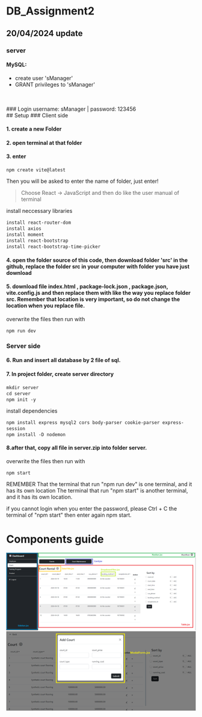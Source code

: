 # DB_Assignment2
## 20/04/2024 update
### server

#### MySQL:
* create user 'sManager'
* GRANT privileges to 'sManager'
<br>

<br>
### Login username: sManager | password: 123456

<br>
## Setup
### Client side

#### 1. create a new Folder
#### 2. open terminal at that folder
#### 3. enter 
```
npm create vite@latest
```
Then you will be asked to enter the name of folder, just enter!
> Choose React -> JavaScript
and then do like the user manual of terminal

install neccessary libraries
```
install react-router-dom
install axios
install moment
install react-bootstrap
install react-bootstrap-time-picker
```
#### 4. open the folder source of this code, then download folder 'src' in the github, replace the folder src in your computer with folder you have just download
#### 5. download file index.html , package-lock.json , package.json, vite.config.js and then replace them with like the way you replace folder src. Remember that location is very important, so do not change the location when you replace file.

overwrite the files then run with
```
npm run dev
```

### Server side

#### 6. Run and insert all database by 2 file of sql.
#### 7. In project folder, create server directory
```
mkdir server
cd server
npm init -y
```
install dependencies
```
npm install express mysql2 cors body-parser cookie-parser express-session
npm install -D nodemon
```
#### 8.after that, copy all file in server.zip into folder server. 

overwrite the files then run with 
```
npm start
```

REMEMBER That the terminal that run "npm run dev" is one terminal, and it has its own location
         The terminal that run "npm start" is another terminal, and it has its own location.

if you cannot login when you enter the password, please Ctrl + C the terminal of "npm start" then enter again npm start.

# Components guide
![Normal Page](normalPage.png)
![Modal](modal.png)
